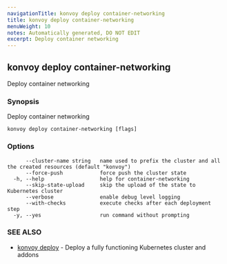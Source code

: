 ```yaml
---
navigationTitle: konvoy deploy container-networking
title: konvoy deploy container-networking
menuWeight: 10
notes: Automatically generated, DO NOT EDIT
excerpt: Deploy container networking
---
```


## konvoy deploy container-networking

Deploy container networking

### Synopsis

Deploy container networking

```
konvoy deploy container-networking [flags]
```

### Options

```
      --cluster-name string   name used to prefix the cluster and all the created resources (default "konvoy")
      --force-push            force push the cluster state
  -h, --help                  help for container-networking
      --skip-state-upload     skip the upload of the state to Kubernetes cluster
      --verbose               enable debug level logging
      --with-checks           execute checks after each deployment step
  -y, --yes                   run command without prompting
```

### SEE ALSO

* [konvoy deploy](../)	 - Deploy a fully functioning Kubernetes cluster and addons

